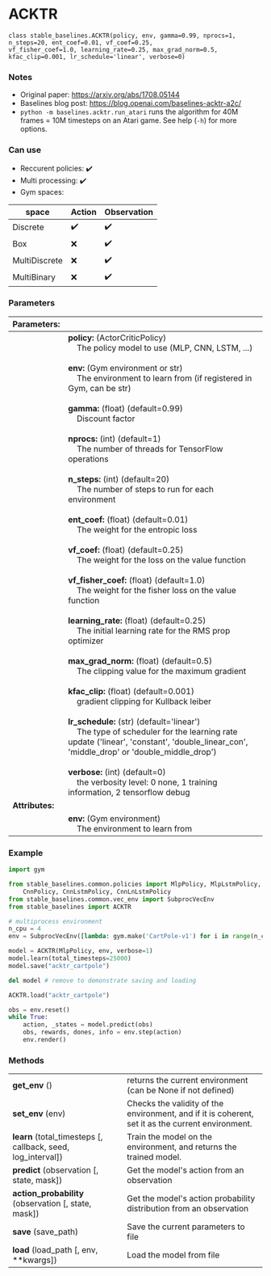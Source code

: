 # ACKTR

```
class stable_baselines.ACKTR(policy, env, gamma=0.99, nprocs=1, n_steps=20, ent_coef=0.01, vf_coef=0.25, 
vf_fisher_coef=1.0, learning_rate=0.25, max_grad_norm=0.5, kfac_clip=0.001, lr_schedule='linear', verbose=0)
```

### Notes 

- Original paper: https://arxiv.org/abs/1708.05144
- Baselines blog post: https://blog.openai.com/baselines-acktr-a2c/
- `python -m baselines.acktr.run_atari` runs the algorithm for 40M frames = 10M timesteps on an Atari game. See help (`-h`) for more options.

### Can use
- Reccurent policies: :heavy_check_mark:
- Multi processing: :heavy_check_mark:
- Gym spaces:

| **space**     | **Action**         | **Observation**    |
| ------------- | ------------------ | ------------------ |
| Discrete      | :heavy_check_mark: | :heavy_check_mark: |
| Box           | :x:                | :heavy_check_mark: |
| MultiDiscrete | :x:                | :heavy_check_mark: |
| MultiBinary   | :x:                | :heavy_check_mark: |

### Parameters

| **Parameters:** |     |
| --------------- | --- |
|                 | **policy:** (ActorCriticPolicy) <br>&nbsp;&nbsp;&nbsp; The policy model to use (MLP, CNN, LSTM, ...) <br><br> **env:** (Gym environment or str) <br>&nbsp;&nbsp;&nbsp; The environment to learn from (if registered in Gym, can be str) <br><br> **gamma:** (float) (default=0.99) <br>&nbsp;&nbsp;&nbsp; Discount factor <br><br> **nprocs:** (int) (default=1) <br>&nbsp;&nbsp;&nbsp; The number of threads for TensorFlow operations <br><br> **n_steps:** (int) (default=20) <br>&nbsp;&nbsp;&nbsp; The number of steps to run for each environment <br><br> **ent_coef:** (float) (default=0.01) <br>&nbsp;&nbsp;&nbsp; The weight for the entropic loss <br><br> **vf_coef:** (float) (default=0.25) <br>&nbsp;&nbsp;&nbsp; The weight for the loss on the value function <br><br> **vf_fisher_coef:** (float) (default=1.0) <br>&nbsp;&nbsp;&nbsp; The weight for the fisher loss on the value function <br><br> **learning_rate:** (float) (default=0.25) <br>&nbsp;&nbsp;&nbsp; The initial learning rate for the RMS prop optimizer <br><br> **max_grad_norm:** (float) (default=0.5) <br>&nbsp;&nbsp;&nbsp; The clipping value for the maximum gradient <br><br> **kfac_clip:** (float) (default=0.001) <br>&nbsp;&nbsp;&nbsp; gradient clipping for Kullback leiber <br><br> **lr_schedule:** (str) (default='linear') <br>&nbsp;&nbsp;&nbsp; The type of scheduler for the learning rate update ('linear', 'constant', 'double_linear_con', 'middle_drop' or 'double_middle_drop') <br><br> **verbose:** (int) (default=0) <br>&nbsp;&nbsp;&nbsp; the verbosity level: 0 none, 1 training information, 2 tensorflow debug |
| **Attributes:** |     |
|                 | **env:** (Gym environment) <br>&nbsp;&nbsp;&nbsp; The environment to learn from |

### Example
```python
import gym

from stable_baselines.common.policies import MlpPolicy, MlpLstmPolicy, MlpLnLstmPolicy, \
    CnnPolicy, CnnLstmPolicy, CnnLnLstmPolicy
from stable_baselines.common.vec_env import SubprocVecEnv
from stable_baselines import ACKTR

# multiprocess environment
n_cpu = 4
env = SubprocVecEnv([lambda: gym.make('CartPole-v1') for i in range(n_cpu)])

model = ACKTR(MlpPolicy, env, verbose=1)
model.learn(total_timesteps=25000)
model.save("acktr_cartpole")

del model # remove to demonstrate saving and loading

ACKTR.load("acktr_cartpole")

obs = env.reset()
while True:
    action, _states = model.predict(obs)
    obs, rewards, dones, info = env.step(action)
    env.render()
```

### Methods 
|                                                              |                                                                                                        |
| ------------------------------------------------------------ | ------------------------------------------------------------------------------------------------------ |
| **get_env** ()                                               | returns the current environment (can be None if not defined)                                           |
| **set_env** (env)                                            | Checks the validity of the environment, and if it is coherent, set it as the current environment.      |
| **learn** (total_timesteps [, callback, seed, log_interval]) | Train the model on the environment, and returns the trained model.                                     |
| **predict** (observation [, state, mask])                    | Get the model's action from an observation                                                             |
| **action_probability** (observation [, state, mask])         | Get the model's action probability distribution from an observation                                    |
| **save** (save_path)                                         | Save the current parameters to file                                                                    |
| **load** (load_path [, env, **kwargs])                       | Load the model from file                                                                               |
